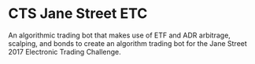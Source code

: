 <h1> CTS Jane Street ETC </h1>

An algorithmic trading bot that makes use of ETF and ADR arbitrage, scalping, and bonds to create an algorithm trading bot for the Jane Street 2017 Electronic Trading Challenge.
